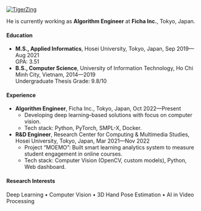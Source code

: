 [![TigerZing](https://img.shields.io/badge/TigerZing-github-blue?logo=github)](https://github.com/TigerZing)

He is currently working as **Algorithm Engineer** at **Ficha Inc.**, Tokyo, Japan.

#### Education
- **M.S., Applied Informatics**, Hosei University, Tokyo, Japan, Sep 2019—Aug 2021  
  GPA: 3.51
- **B.S., Computer Science**, University of Information Technology, Ho Chi Minh City, Vietnam, 2014—2019  
  Undergraduate Thesis Grade: 9.8/10

#### Experience
- **Algorithm Engineer**, Ficha Inc., Tokyo, Japan, Oct 2022—Present  
  - Developing deep learning–based solutions with focus on computer vision.  
  - Tech stack: Python, PyTorch, SMPL-X, Docker.
- **R&D Engineer**, Research Center for Computing & Multimedia Studies, Hosei University, Tokyo, Japan, Mar 2021—Nov 2022  
  - Project “MOEMO”: Built smart learning analytics system to measure student engagement in online courses.  
  - Tech stack: Computer Vision (OpenCV, custom models), Python, Web dashboard.

#### Research Interests
Deep Learning • Computer Vision • 3D Hand Pose Estimation • AI in Video Processing

